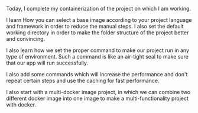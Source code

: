 Today, I complete my containerization of the project on which I am working.

I learn How you can select a base image according to your project language and framework in order to reduce the manual steps. I also set the default working directory in order to make the folder structure of the project better and convincing.

I also learn how we set the proper command to make our project run in any type of environment. Such a command is like an air-tight seal to make sure that our app will run successfully.

I also add some commands which will increase the performance and don't repeat certain steps and use the caching for fast performance.

I also start with a multi-docker image project, in which we can combine two different docker image into one image to make a multi-functionality project with docker.

